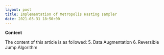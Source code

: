```yaml
---
layout: post
title: Implementation of Metropolis Hasting sampler
date: 2021-03-31 18:50:00
---
```


<script src="https://cdn.mathjax.org/mathjax/latest/MathJax.js?config=TeX-AMS-MML_HTMLorMML" type="text/javascript"></script>

<script type="text/x-mathjax-config">
  MathJax.Hub.Config({
    tex2jax: {
      inlineMath: [ ['$','$'], ["\\(","\\)"] ],
      processEscapes: true
    }
  });
</script>

**Content**

The content of this article is as followed:
5. Data Augmentation
6. Reversible Jump Algorithm